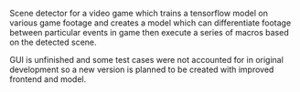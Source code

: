 Scene detector for a video game which trains a tensorflow model on various game footage and creates a model which can differentiate footage between particular events in game then execute a series of macros based on the detected scene.

GUI is unfinished and some test cases were not accounted for in original development so a new version is planned to be created with improved frontend and model.
